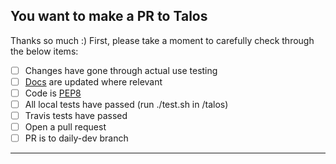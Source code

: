 ## You want to make a PR to Talos

Thanks so much :) First, please take a moment to carefully check through
the below items:

- [ ] Changes have gone through actual use testing
- [ ] [Docs](https://autonomio.github.io/talos) are updated where relevant
- [ ] Code is [PEP8](https://www.python.org/dev/peps/pep-0008/)
- [ ] All local tests have passed (run ./test.sh in /talos)
- [ ] Travis tests have passed
- [ ] Open a pull request
- [ ] PR is to daily-dev branch

<hr>

